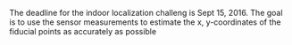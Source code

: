 The deadline for the indoor localization challeng is Sept 15, 2016.
The goal is to use the sensor measurements to estimate the x, y-coordinates of the fiducial points as accurately as possible
